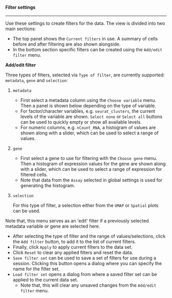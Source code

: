 #### Filter settings
--------------------

Use these settings to create filters for the data. The view is divided into two main sections:

- The top panel shows the `Current filters` in use.
  A summary of cells before and after filtering are also
  shown alongside.
- In the bottom section specific filters can be created
  using the `Add/edit filter` menu.

**Add/edit filter**

Three types of filters, selected via `Type of filter`, are currently supported: `metadata`,
`gene` and `selection`:

1. `metadata`

   - First select a metadata column using the `Choose variable`
     menu. Then a panel is shown below depending on the type of variable.
   - For factor/character variables, e.g. `seurat_clusters`, the current levels
     of the variable are shown. `Select none` or `Select all`
     buttons can be used to quickly empty or show all available
     levels.
   - For numeric columns, e.g. `nCount_RNA`, a histogram of values
     are shown along with a slider, which can be used to select a range
     of values.

2. `gene`

   - First select a gene to use for filtering with the `Choose gene` menu.
     Then a histogram of expression values for the gene are shown along with
     a slider, which can be used to select a range of expression for filtered
     cells.
   - Note that data from the `Assay` selected in global settings is used
     for generating the histogram.

3. `selection`

   For this type of filter, a selection either from the `UMAP` or `Spatial` plots
   can be used.

Note that, this menu serves as an 'edit' filter if a previously selected metadata
variable or gene are selected here.

- After selecting the type of filter and the range of values/selections,
  click the `Add filter` button, to add it to the list of current filters.
- Finally, click `Apply` to apply current filters to the data set.
- Click `Reset` to clear any applied filters and reset the data.
- `Save filter set` can be used to save a set of filters for use during a session.
  Clicking this button opens a dialog where you can specify the name for the filter set.
- `Load filter set` opens a dialog from where a saved filter set can be applied
  to the current data set.
  - Note that, this will clear any unsaved changes from the `Add/edit filter` menu.
